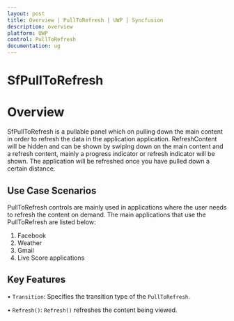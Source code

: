 ```yaml
---
layout: post
title: Overview | PullToRefresh | UWP | Syncfusion
description: overview
platform: UWP
control: PullToRefresh
documentation: ug
--- 
```


# SfPullToRefresh

# Overview 

SfPullToRefresh is a pullable panel which on pulling down the main content in order to refresh the data in the application application.  RefreshContent will be hidden and can be shown by swiping down on the main content and a refresh content, mainly a progress indicator or refresh indicator will be shown. The application will be refreshed once you have pulled down a certain distance.

## Use Case Scenarios

PullToRefresh controls are mainly used in applications where the user needs to refresh the content on demand. The main applications that use the PullToRefresh are listed below:

1. Facebook
2. Weather
3. Gmail
4. Live Score applications

## Key Features


• `Transition`: Specifies the transition type of the `PullToRefresh`. 

• `Refresh()`: `Refresh()` refreshes the content being viewed.

